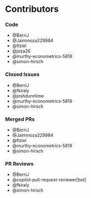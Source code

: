 # Contributors

### Code
- @BerriJ
- @Jaiminoza229984
- @flziel
- @joza26
- @murthy-econometrics-5819
- @simon-hirsch

### Closed Issues
- @BerriJ
- @fkiraly
- @joshdunnlime
- @murthy-econometrics-5819
- @simon-hirsch

### Merged PRs
- @BerriJ
- @Jaiminoza229984
- @flziel
- @murthy-econometrics-5819
- @simon-hirsch

### PR Reviews
- @BerriJ
- @copilot-pull-request-reviewer[bot]
- @fkiraly
- @simon-hirsch
